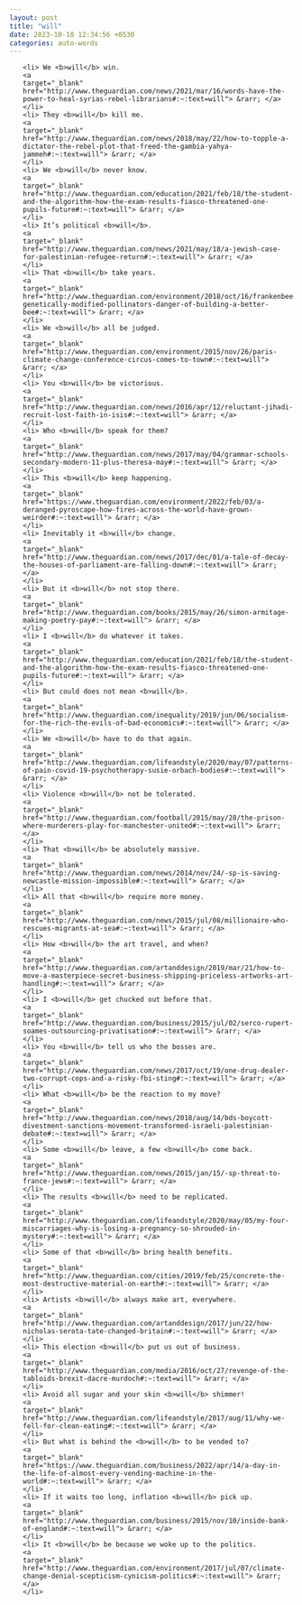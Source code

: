 ```yaml
---
layout: post
title: "will"
date: 2023-10-10 12:34:56 +0530
categories: auto-words
---
```

<ol>

    <li> We <b>will</b> win.
    <a 
    target="_blank" 
    href="http://www.theguardian.com/news/2021/mar/16/words-have-the-power-to-heal-syrias-rebel-librarians#:~:text=will"> &rarr; </a>
    </li>
    <li> They <b>will</b> kill me.
    <a 
    target="_blank" 
    href="http://www.theguardian.com/news/2018/may/22/how-to-topple-a-dictator-the-rebel-plot-that-freed-the-gambia-yahya-jammeh#:~:text=will"> &rarr; </a>
    </li>
    <li> We <b>will</b> never know.
    <a 
    target="_blank" 
    href="http://www.theguardian.com/education/2021/feb/18/the-student-and-the-algorithm-how-the-exam-results-fiasco-threatened-one-pupils-future#:~:text=will"> &rarr; </a>
    </li>
    <li> It’s political <b>will</b>.
    <a 
    target="_blank" 
    href="http://www.theguardian.com/news/2021/may/18/a-jewish-case-for-palestinian-refugee-return#:~:text=will"> &rarr; </a>
    </li>
    <li> That <b>will</b> take years.
    <a 
    target="_blank" 
    href="http://www.theguardian.com/environment/2018/oct/16/frankenbees-genetically-modified-pollinators-danger-of-building-a-better-bee#:~:text=will"> &rarr; </a>
    </li>
    <li> We <b>will</b> all be judged.
    <a 
    target="_blank" 
    href="http://www.theguardian.com/environment/2015/nov/26/paris-climate-change-conference-circus-comes-to-town#:~:text=will"> &rarr; </a>
    </li>
    <li> You <b>will</b> be victorious.
    <a 
    target="_blank" 
    href="http://www.theguardian.com/news/2016/apr/12/reluctant-jihadi-recruit-lost-faith-in-isis#:~:text=will"> &rarr; </a>
    </li>
    <li> Who <b>will</b> speak for them?
    <a 
    target="_blank" 
    href="http://www.theguardian.com/news/2017/may/04/grammar-schools-secondary-modern-11-plus-theresa-may#:~:text=will"> &rarr; </a>
    </li>
    <li> This <b>will</b> keep happening.
    <a 
    target="_blank" 
    href="https://www.theguardian.com/environment/2022/feb/03/a-deranged-pyroscape-how-fires-across-the-world-have-grown-weirder#:~:text=will"> &rarr; </a>
    </li>
    <li> Inevitably it <b>will</b> change.
    <a 
    target="_blank" 
    href="http://www.theguardian.com/news/2017/dec/01/a-tale-of-decay-the-houses-of-parliament-are-falling-down#:~:text=will"> &rarr; </a>
    </li>
    <li> But it <b>will</b> not stop there.
    <a 
    target="_blank" 
    href="http://www.theguardian.com/books/2015/may/26/simon-armitage-making-poetry-pay#:~:text=will"> &rarr; </a>
    </li>
    <li> I <b>will</b> do whatever it takes.
    <a 
    target="_blank" 
    href="http://www.theguardian.com/education/2021/feb/18/the-student-and-the-algorithm-how-the-exam-results-fiasco-threatened-one-pupils-future#:~:text=will"> &rarr; </a>
    </li>
    <li> But could does not mean <b>will</b>.
    <a 
    target="_blank" 
    href="http://www.theguardian.com/inequality/2019/jun/06/socialism-for-the-rich-the-evils-of-bad-economics#:~:text=will"> &rarr; </a>
    </li>
    <li> We <b>will</b> have to do that again.
    <a 
    target="_blank" 
    href="http://www.theguardian.com/lifeandstyle/2020/may/07/patterns-of-pain-covid-19-psychotherapy-susie-orbach-bodies#:~:text=will"> &rarr; </a>
    </li>
    <li> Violence <b>will</b> not be tolerated.
    <a 
    target="_blank" 
    href="http://www.theguardian.com/football/2015/may/28/the-prison-where-murderers-play-for-manchester-united#:~:text=will"> &rarr; </a>
    </li>
    <li> That <b>will</b> be absolutely massive.
    <a 
    target="_blank" 
    href="http://www.theguardian.com/news/2014/nov/24/-sp-is-saving-newcastle-mission-impossible#:~:text=will"> &rarr; </a>
    </li>
    <li> All that <b>will</b> require more money.
    <a 
    target="_blank" 
    href="http://www.theguardian.com/news/2015/jul/08/millionaire-who-rescues-migrants-at-sea#:~:text=will"> &rarr; </a>
    </li>
    <li> How <b>will</b> the art travel, and when?
    <a 
    target="_blank" 
    href="http://www.theguardian.com/artanddesign/2019/mar/21/how-to-move-a-masterpiece-secret-business-shipping-priceless-artworks-art-handling#:~:text=will"> &rarr; </a>
    </li>
    <li> I <b>will</b> get chucked out before that.
    <a 
    target="_blank" 
    href="http://www.theguardian.com/business/2015/jul/02/serco-rupert-soames-outsourcing-privatisation#:~:text=will"> &rarr; </a>
    </li>
    <li> You <b>will</b> tell us who the bosses are.
    <a 
    target="_blank" 
    href="http://www.theguardian.com/news/2017/oct/19/one-drug-dealer-two-corrupt-cops-and-a-risky-fbi-sting#:~:text=will"> &rarr; </a>
    </li>
    <li> What <b>will</b> be the reaction to my move?
    <a 
    target="_blank" 
    href="http://www.theguardian.com/news/2018/aug/14/bds-boycott-divestment-sanctions-movement-transformed-israeli-palestinian-debate#:~:text=will"> &rarr; </a>
    </li>
    <li> Some <b>will</b> leave, a few <b>will</b> come back.
    <a 
    target="_blank" 
    href="http://www.theguardian.com/news/2015/jan/15/-sp-threat-to-france-jews#:~:text=will"> &rarr; </a>
    </li>
    <li> The results <b>will</b> need to be replicated.
    <a 
    target="_blank" 
    href="http://www.theguardian.com/lifeandstyle/2020/may/05/my-four-miscarriages-why-is-losing-a-pregnancy-so-shrouded-in-mystery#:~:text=will"> &rarr; </a>
    </li>
    <li> Some of that <b>will</b> bring health benefits.
    <a 
    target="_blank" 
    href="http://www.theguardian.com/cities/2019/feb/25/concrete-the-most-destructive-material-on-earth#:~:text=will"> &rarr; </a>
    </li>
    <li> Artists <b>will</b> always make art, everywhere.
    <a 
    target="_blank" 
    href="http://www.theguardian.com/artanddesign/2017/jun/22/how-nicholas-serota-tate-changed-britain#:~:text=will"> &rarr; </a>
    </li>
    <li> This election <b>will</b> put us out of business.
    <a 
    target="_blank" 
    href="http://www.theguardian.com/media/2016/oct/27/revenge-of-the-tabloids-brexit-dacre-murdoch#:~:text=will"> &rarr; </a>
    </li>
    <li> Avoid all sugar and your skin <b>will</b> shimmer!
    <a 
    target="_blank" 
    href="http://www.theguardian.com/lifeandstyle/2017/aug/11/why-we-fell-for-clean-eating#:~:text=will"> &rarr; </a>
    </li>
    <li> But what is behind the <b>will</b> to be vended to?
    <a 
    target="_blank" 
    href="https://www.theguardian.com/business/2022/apr/14/a-day-in-the-life-of-almost-every-vending-machine-in-the-world#:~:text=will"> &rarr; </a>
    </li>
    <li> If it waits too long, inflation <b>will</b> pick up.
    <a 
    target="_blank" 
    href="http://www.theguardian.com/business/2015/nov/10/inside-bank-of-england#:~:text=will"> &rarr; </a>
    </li>
    <li> It <b>will</b> be because we woke up to the politics.
    <a 
    target="_blank" 
    href="http://www.theguardian.com/environment/2017/jul/07/climate-change-denial-scepticism-cynicism-politics#:~:text=will"> &rarr; </a>
    </li>